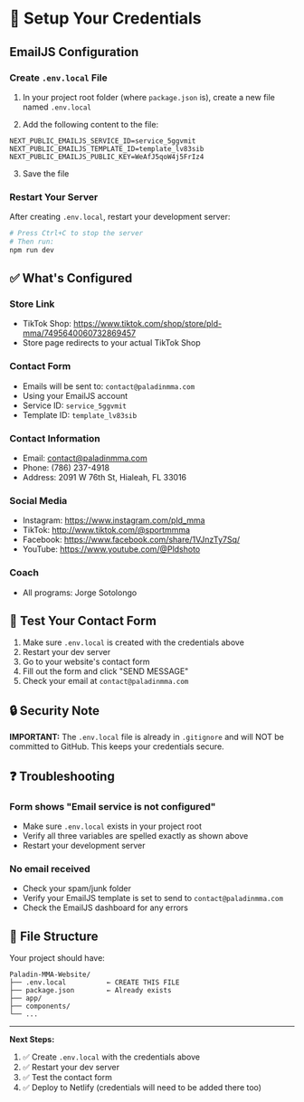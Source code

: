 # 🔧 Setup Your Credentials

## EmailJS Configuration

### Create `.env.local` File

1. In your project root folder (where `package.json` is), create a new file named `.env.local`

2. Add the following content to the file:

```env
NEXT_PUBLIC_EMAILJS_SERVICE_ID=service_5ggvmit
NEXT_PUBLIC_EMAILJS_TEMPLATE_ID=template_lv83sib
NEXT_PUBLIC_EMAILJS_PUBLIC_KEY=WeAfJ5qoW4j5FrIz4
```

3. Save the file

### Restart Your Server

After creating `.env.local`, restart your development server:

```bash
# Press Ctrl+C to stop the server
# Then run:
npm run dev
```

## ✅ What's Configured

### Store Link
- TikTok Shop: https://www.tiktok.com/shop/store/pld-mma/7495640060732869457
- Store page redirects to your actual TikTok Shop

### Contact Form
- Emails will be sent to: `contact@paladinmma.com`
- Using your EmailJS account
- Service ID: `service_5ggvmit`
- Template ID: `template_lv83sib`

### Contact Information
- Email: contact@paladinmma.com
- Phone: (786) 237-4918
- Address: 2091 W 76th St, Hialeah, FL 33016

### Social Media
- Instagram: https://www.instagram.com/pld_mma
- TikTok: http://www.tiktok.com/@sportmmma
- Facebook: https://www.facebook.com/share/1VJnzTy7Sq/
- YouTube: https://www.youtube.com/@Pldshoto

### Coach
- All programs: Jorge Sotolongo

## 🧪 Test Your Contact Form

1. Make sure `.env.local` is created with the credentials above
2. Restart your dev server
3. Go to your website's contact form
4. Fill out the form and click "SEND MESSAGE"
5. Check your email at `contact@paladinmma.com`

## 🔒 Security Note

**IMPORTANT:** The `.env.local` file is already in `.gitignore` and will NOT be committed to GitHub. This keeps your credentials secure.

## ❓ Troubleshooting

### Form shows "Email service is not configured"
- Make sure `.env.local` exists in your project root
- Verify all three variables are spelled exactly as shown above
- Restart your development server

### No email received
- Check your spam/junk folder
- Verify your EmailJS template is set to send to `contact@paladinmma.com`
- Check the EmailJS dashboard for any errors

## 📁 File Structure

Your project should have:
```
Paladin-MMA-Website/
├── .env.local          ← CREATE THIS FILE
├── package.json        ← Already exists
├── app/
├── components/
└── ...
```

---

**Next Steps:**
1. ✅ Create `.env.local` with the credentials above
2. ✅ Restart your dev server
3. ✅ Test the contact form
4. ✅ Deploy to Netlify (credentials will need to be added there too)

